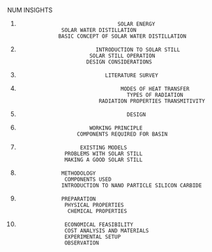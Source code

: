 NUM	INSIGHTS

1.
	                                   SOLAR ENERGY
                     SOLAR WATER DISTILLATION
                    BASIC CONCEPT OF SOLAR WATER DISTILLATION
2.	                            INTRODUCTION TO SOLAR STILL
                              SOLAR STILL OPERATION
                             DESIGN CONSIDERATIONS
3.	                               LITERATURE SURVEY
4.	                                    MODES OF HEAT TRANSFER
                                          TYPES OF RADIATION
                                 RADIATION PROPERTIES TRANSMITIVITY
5.	                                      DESIGN

6.	                          WORKING PRINCIPLE
                          COMPONENTS REQUIRED FOR BASIN
7.	
                           EXISTING MODELS
                      PROBLEMS WITH SOLAR STILL
                      MAKING A GOOD SOLAR STILL
8.	                 METHODOLOGY
                      COMPONENTS USED
                     INTRODUCTION TO NANO PARTICLE SILICON CARBIDE
9.	                 PREPARATION
                      PHYSICAL PROPERTIES
                       CHEMICAL PROPERTIES
10.	                   ECONOMICAL FEASIBILITY
                       COST ANALYSIS AND MATERIALS
                       EXPERIMENTAL SETUP
                       OBSERVATION

